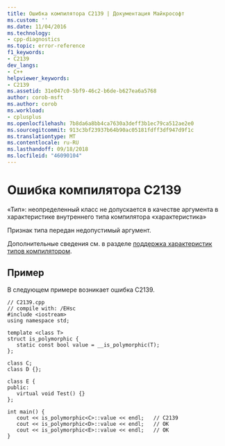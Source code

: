 ```yaml
---
title: Ошибка компилятора C2139 | Документация Майкрософт
ms.custom: ''
ms.date: 11/04/2016
ms.technology:
- cpp-diagnostics
ms.topic: error-reference
f1_keywords:
- C2139
dev_langs:
- C++
helpviewer_keywords:
- C2139
ms.assetid: 31e047c0-5bf9-46c2-b6de-b627ea6a5768
author: corob-msft
ms.author: corob
ms.workload:
- cplusplus
ms.openlocfilehash: 7b8da6a8bb4ca7630a3deff3b1ec79ca512ae2e0
ms.sourcegitcommit: 913c3bf23937b64b90ac05181fdff3df947d9f1c
ms.translationtype: MT
ms.contentlocale: ru-RU
ms.lasthandoff: 09/18/2018
ms.locfileid: "46090104"
---
```

# <a name="compiler-error-c2139"></a>Ошибка компилятора C2139

«Тип»: неопределенный класс не допускается в качестве аргумента в характеристике внутреннего типа компилятора «характеристика»

Признак типа передан недопустимый аргумент.

Дополнительные сведения см. в разделе [поддержка характеристик типов компилятором](../../windows/compiler-support-for-type-traits-cpp-component-extensions.md).

## <a name="example"></a>Пример

В следующем примере возникает ошибка C2139.

```
// C2139.cpp
// compile with: /EHsc
#include <iostream>
using namespace std;

template <class T>
struct is_polymorphic {
   static const bool value = __is_polymorphic(T);
};

class C;
class D {};

class E {
public:
   virtual void Test() {}
};

int main() {
   cout << is_polymorphic<C>::value << endl;   // C2139
   cout << is_polymorphic<D>::value << endl;   // OK
   cout << is_polymorphic<E>::value << endl;   // OK
}
```
